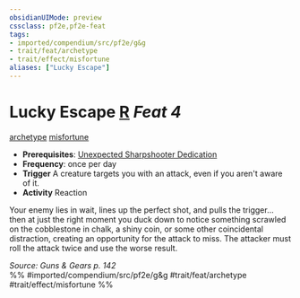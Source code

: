 ```yaml
---
obsidianUIMode: preview
cssclass: pf2e,pf2e-feat
tags:
- imported/compendium/src/pf2e/g&g
- trait/feat/archetype
- trait/effect/misfortune
aliases: ["Lucky Escape"]
---
```

# Lucky Escape  [R](chapter-9-playing-the-game.md#Actions "Reaction") *Feat 4*  
[archetype](archetype.md)  [misfortune](misfortune.md)  

- **Prerequisites**: [Unexpected Sharpshooter Dedication](unexpected-sharpshooter-dedication-g-g.md)
- **Frequency**: once per day
- **Trigger** A creature targets you with an attack, even if you aren't aware of it.
- **Activity** Reaction

Your enemy lies in wait, lines up the perfect shot, and pulls the trigger... then at just the right moment you duck down to notice something scrawled on the cobblestone in chalk, a shiny coin, or some other coincidental distraction, creating an opportunity for the attack to miss. The attacker must roll the attack twice and use the worse result.

*Source: Guns & Gears p. 142*  
%% #imported/compendium/src/pf2e/g&g #trait/feat/archetype #trait/effect/misfortune %%